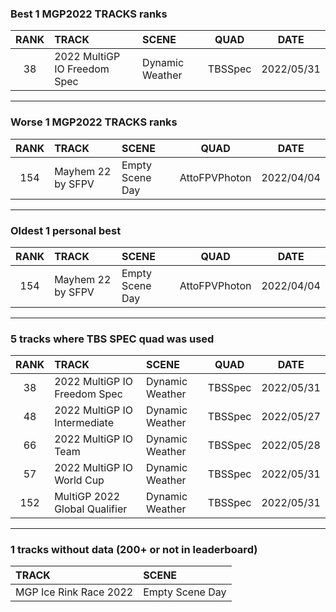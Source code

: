 ### Best 1 MGP2022 TRACKS ranks
|RANK|TRACK|SCENE|QUAD|DATE|
|:---:|:---|:---|:---:|:---:|
|38|2022 MultiGP IO Freedom Spec|Dynamic Weather|TBSSpec|2022/05/31|
---
### Worse 1 MGP2022 TRACKS ranks
|RANK|TRACK|SCENE|QUAD|DATE|
|:---:|:---|:---|:---:|:---:|
|154|Mayhem 22 by SFPV|Empty Scene Day|AttoFPVPhoton|2022/04/04|
---
### Oldest 1 personal best
|RANK|TRACK|SCENE|QUAD|DATE|
|:---:|:---|:---|:---:|:---:|
|154|Mayhem 22 by SFPV|Empty Scene Day|AttoFPVPhoton|2022/04/04|
---
### 5 tracks where TBS SPEC quad was used
|RANK|TRACK|SCENE|QUAD|DATE|
|:---:|:---|:---|:---:|:---:|
|38|2022 MultiGP IO Freedom Spec|Dynamic Weather|TBSSpec|2022/05/31|
|48|2022 MultiGP IO Intermediate|Dynamic Weather|TBSSpec|2022/05/27|
|66|2022 MultiGP IO Team|Dynamic Weather|TBSSpec|2022/05/28|
|57|2022 MultiGP IO World Cup|Dynamic Weather|TBSSpec|2022/05/31|
|152|MultiGP 2022 Global Qualifier|Dynamic Weather|TBSSpec|2022/05/31|
---
### 1 tracks without data (200+ or not in leaderboard)
|TRACK|SCENE|
|:---|:---|
|MGP Ice Rink Race 2022|Empty Scene Day|
